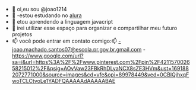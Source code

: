 - 👋 oi,eu sou @joao1214
- 👀 -estou estudando no [alura](https://www.alura.com.br)
- 🌱 etou aprendendo a linguagem javacript
- 💞️ irei utilizar esse espaço para organizar e compartilhar meu futuro projetos
- 📫 vocẽ pode entrar em contato comigo:📫
-joao.machado.santos07@escola.pr.gov.br.gmail.com
-https://www.google.com/url?sa=i&url=https%3A%2F%2Fwww.pinterest.com%2Fpin%2F421157002658215012%2F&psig=AOvVaw23FBkRhDLyaNCX8sZE3HVm&ust=1691882072771000&source=images&cd=vfe&opi=89978449&ved=0CBIQjhxqFwoTCLCtvoLe1YADFQAAAAAdAAAAABAE


